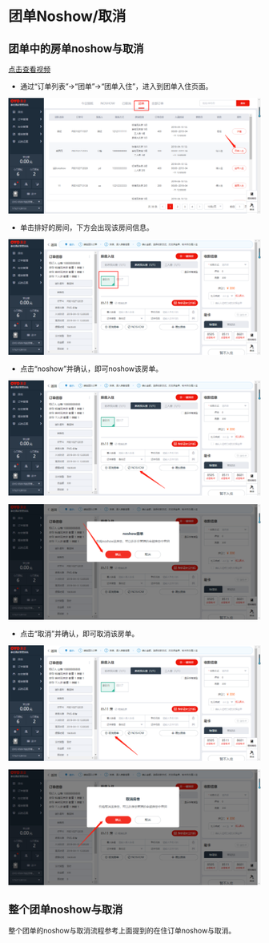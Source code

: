 # 团单Noshow/取消

## 团单中的房单noshow与取消

[点击查看视频](http://crs-pms-vidio.oss-cn-beijing.aliyuncs.com/%E5%A4%9C%E5%AE%A1-%E5%9B%A2%E5%8D%95%E9%83%A8%E5%88%86%E5%8F%96%E6%B6%88%26%E9%83%A8%E5%88%86noshow.mp4)

* 通过“订单列表”→“团单”→“团单入住”，进入到团单入住页面。

![](../../../../.gitbook/assets/image%20%28206%29.png)

* 单击排好的房间，下方会出现该房间信息。

![](../../../../.gitbook/assets/image%20%28226%29.png)

* 点击“noshow”并确认，即可noshow该房单。

![](../../../../.gitbook/assets/image%20%28691%29.png)

![](../../../../.gitbook/assets/image%20%2817%29.png)

* 点击“取消”并确认，即可取消该房单。 

![](../../../../.gitbook/assets/image%20%2889%29.png)

![](../../../../.gitbook/assets/image%20%28506%29.png)

## 整个团单noshow与取消

整个团单的noshow与取消流程参考上面提到的在住订单noshow与取消。

